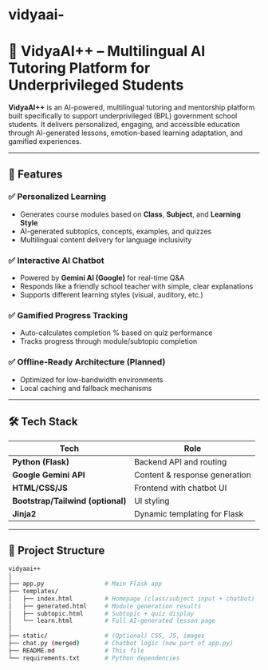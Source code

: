 # vidyaai-
# 🌟 VidyaAI++ – Multilingual AI Tutoring Platform for Underprivileged Students

**VidyaAI++** is an AI-powered, multilingual tutoring and mentorship platform built specifically to support underprivileged (BPL) government school students. It delivers personalized, engaging, and accessible education through AI-generated lessons, emotion-based learning adaptation, and gamified experiences.

---

## 🚀 Features

### ✅ Personalized Learning
- Generates course modules based on **Class**, **Subject**, and **Learning Style**
- AI-generated subtopics, concepts, examples, and quizzes
- Multilingual content delivery for language inclusivity

### ✅ Interactive AI Chatbot
- Powered by **Gemini AI (Google)** for real-time Q&A
- Responds like a friendly school teacher with simple, clear explanations
- Supports different learning styles (visual, auditory, etc.)

### ✅ Gamified Progress Tracking
- Auto-calculates completion % based on quiz performance
- Tracks progress through module/subtopic completion

### ✅ Offline-Ready Architecture (Planned)
- Optimized for low-bandwidth environments
- Local caching and fallback mechanisms

---

## 🛠️ Tech Stack

| Tech | Role |
|------|------|
| **Python (Flask)** | Backend API and routing |
| **Google Gemini API** | Content & response generation |
| **HTML/CSS/JS** | Frontend with chatbot UI |
| **Bootstrap/Tailwind (optional)** | UI styling |
| **Jinja2** | Dynamic templating for Flask |

---

## 📂 Project Structure

```bash
vidyaai++
│
├── app.py                 # Main Flask app
├── templates/
│   ├── index.html         # Homepage (class/subject input + chatbot)
│   ├── generated.html     # Module generation results
│   ├── subtopic.html      # Subtopic + quiz display
│   └── learn.html         # Full AI-generated lesson page
│
├── static/                # (Optional) CSS, JS, images
├── chat.py (merged)       # Chatbot logic (now part of app.py)
├── README.md              # This file
└── requirements.txt       # Python dependencies
